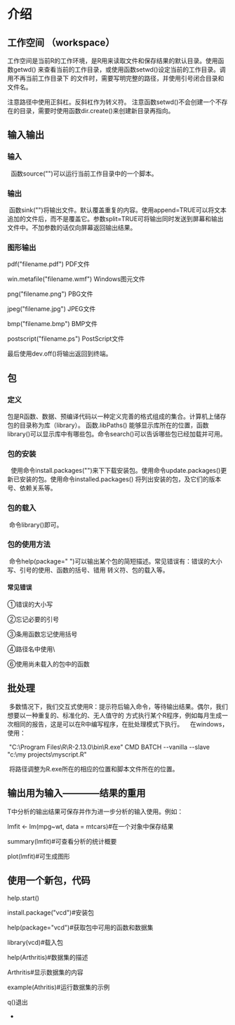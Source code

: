 # 介绍 

## 工作空间 （workspace）
 
  工作空间是当前R的工作环境，是R用来读取文件和保存结果的默认目录。使用函数getwd()
来查看当前的工作目录，或使用函数setwd()设定当前的工作目录。调用不再当前工作目录下
的文件时，需要写明完整的路径，并使用引号闭合目录和文件名。

注意路径中使用正斜杠。反斜杠作为转义符。
注意函数setwd()不会创建一个不存在的目录，需要时使用函数dir.create()来创建新目录再指向。
## 输入输出

### 输入
  
  函数source("")可以运行当前工作目录中的一个脚本。
  
### 输出
 
  函数sink("")将输出文件。默认覆盖重复的内容。使用append=TRUE可以将文本追加的文件后，而不是覆盖它。参数split=TRUE可将输出同时发送到屏幕和输出文件中。不加参数的话仅向屏幕返回输出结果。

### 图形输出

pdf("filename.pdf")  PDF文件

win.metafile("filename.wmf")  Windows图元文件

png("filename.png")  PBG文件

jpeg("filename.jpg") JPEG文件

bmp("filename.bmp")  BMP文件

postscript("filename.ps")  PostScript文件

最后使用dev.off()将输出返回到终端。

## 包

### 定义

  包是R函数、数据、预编译代码以一种定义完善的格式组成的集合。计算机上储存包的目录称为库（library）。
函数.libPaths() 能够显示库所在的位置，函数library()可以显示库中有哪些包。命令search()可以告诉哪些包已经加载并可用。
 
### 包的安装

   使用命令install.packages("")来下下载安装包。使用命令update.packages()更新已安装的包。使用命令installed.packages()
将列出安装的包，及它们的版本号、依赖关系等。

### 包的载入

  命令library()即可。

### 包的使用方法
 
  命令help(package=" ")可以输出某个包的简短描述。常见错误有：错误的大小写、引号的使用、函数的括号、错用
转义符、包的载入等。

#### 常见错误

①错误的大小写

②忘记必要的引号

③条用函数忘记使用括号

④路径名中使用\

⑥使用尚未载入的包中的函数

## 批处理
 
  多数情况下，我们交互式使用R：提示符后输入命令，等待输出结果。偶尔，我们想要以一种重复的、标准化的、无人值守的
方式执行某个R程序，例如每月生成一次相同的报告，这是可以在R中编写程序，在批处理模式下执行。
  
  在windows，使用：
  
  "C:\Program Files\R\R-2.13.0\bin\R.exe" CMD BATCH --vanilla --slave "c:\my projects\myscript.R" 
  
  将路径调整为R.exe所在的相应的位置和脚本文件所在的位置。
  
 ## 输出用为输入————结果的重用
 
 T中分析的输出结果可保存并作为进一步分析的输入使用。例如：
 
 lmfit <- lm(mpg~wt, data = mtcars)#在一个对象中保存结果
 
 summary(lmfit)#可查看分析的统计概要
 
 plot(lmfit)#可生成图形
 
## 使用一个新包，代码

help.start()

install.package("vcd")#安装包
 
help(package="vcd")#获取包中可用的函数和数据集

library(vcd)#载入包

help(Arthritis)#数据集的描述

Arthritis#显示数据集的内容

example(Athritis)#运行数据集的示例

q()退出









































+
